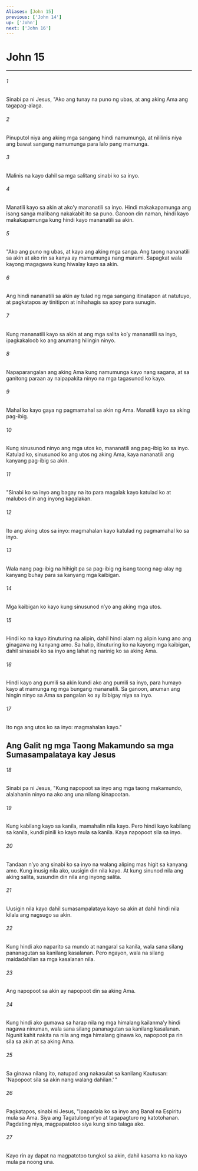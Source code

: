 ```yaml
---
Aliases: [John 15]
previous: ['John 14']
up: ['John']
next: ['John 16']
---
```

# John 15

***


###### 1 


Sinabi pa ni Jesus, "Ako ang tunay na puno ng ubas, at ang aking Ama ang tagapag-alaga. 


###### 2 


Pinuputol niya ang aking mga sangang hindi namumunga, at nililinis niya ang bawat sangang namumunga para lalo pang mamunga. 


###### 3 


Malinis na kayo dahil sa mga salitang sinabi ko sa inyo. 


###### 4 


Manatili kayo sa akin at akoʼy mananatili sa inyo. Hindi makakapamunga ang isang sanga malibang nakakabit ito sa puno. Ganoon din naman, hindi kayo makakapamunga kung hindi kayo mananatili sa akin. 


###### 5 


"Ako ang puno ng ubas, at kayo ang aking mga sanga. Ang taong nananatili sa akin at ako rin sa kanya ay mamumunga nang marami. Sapagkat wala kayong magagawa kung hiwalay kayo sa akin. 


###### 6 


Ang hindi nananatili sa akin ay tulad ng mga sangang itinatapon at natutuyo, at pagkatapos ay tinitipon at inihahagis sa apoy para sunugin. 


###### 7 


Kung mananatili kayo sa akin at ang mga salita koʼy mananatili sa inyo, ipagkakaloob ko ang anumang hilingin ninyo. 


###### 8 


Napaparangalan ang aking Ama kung namumunga kayo nang sagana, at sa ganitong paraan ay naipapakita ninyo na mga tagasunod ko kayo. 


###### 9 


Mahal ko kayo gaya ng pagmamahal sa akin ng Ama. Manatili kayo sa aking pag-ibig. 


###### 10 


Kung sinusunod ninyo ang mga utos ko, mananatili ang pag-ibig ko sa inyo. Katulad ko, sinusunod ko ang utos ng aking Ama, kaya nananatili ang kanyang pag-ibig sa akin. 


###### 11 


"Sinabi ko sa inyo ang bagay na ito para magalak kayo katulad ko at malubos din ang inyong kagalakan. 


###### 12 


Ito ang aking utos sa inyo: magmahalan kayo katulad ng pagmamahal ko sa inyo. 


###### 13 


Wala nang pag-ibig na hihigit pa sa pag-ibig ng isang taong nag-alay ng kanyang buhay para sa kanyang mga kaibigan. 


###### 14 


Mga kaibigan ko kayo kung sinusunod nʼyo ang aking mga utos. 


###### 15 


Hindi ko na kayo itinuturing na alipin, dahil hindi alam ng alipin kung ano ang ginagawa ng kanyang amo. Sa halip, itinuturing ko na kayong mga kaibigan, dahil sinasabi ko sa inyo ang lahat ng narinig ko sa aking Ama. 


###### 16 


Hindi kayo ang pumili sa akin kundi ako ang pumili sa inyo, para humayo kayo at mamunga ng mga bungang mananatili. Sa ganoon, anuman ang hingin ninyo sa Ama sa pangalan ko ay ibibigay niya sa inyo. 


###### 17 


Ito nga ang utos ko sa inyo: magmahalan kayo." 

## Ang Galit ng mga Taong Makamundo sa mga Sumasampalataya kay Jesus 


###### 18 


Sinabi pa ni Jesus, "Kung napopoot sa inyo ang mga taong makamundo, alalahanin ninyo na ako ang una nilang kinapootan. 


###### 19 


Kung kabilang kayo sa kanila, mamahalin nila kayo. Pero hindi kayo kabilang sa kanila, kundi pinili ko kayo mula sa kanila. Kaya napopoot sila sa inyo. 


###### 20 


Tandaan nʼyo ang sinabi ko sa inyo na walang aliping mas higit sa kanyang amo. Kung inusig nila ako, uusigin din nila kayo. At kung sinunod nila ang aking salita, susundin din nila ang inyong salita. 


###### 21 


Uusigin nila kayo dahil sumasampalataya kayo sa akin at dahil hindi nila kilala ang nagsugo sa akin. 


###### 22 


Kung hindi ako naparito sa mundo at nangaral sa kanila, wala sana silang pananagutan sa kanilang kasalanan. Pero ngayon, wala na silang maidadahilan sa mga kasalanan nila. 


###### 23 


Ang napopoot sa akin ay napopoot din sa aking Ama. 


###### 24 


Kung hindi ako gumawa sa harap nila ng mga himalang kailanmaʼy hindi nagawa ninuman, wala sana silang pananagutan sa kanilang kasalanan. Ngunit kahit nakita na nila ang mga himalang ginawa ko, napopoot pa rin sila sa akin at sa aking Ama. 


###### 25 


Sa ginawa nilang ito, natupad ang nakasulat sa kanilang Kautusan: 'Napopoot sila sa akin nang walang dahilan.' " 


###### 26 


Pagkatapos, sinabi ni Jesus, "Ipapadala ko sa inyo ang Banal na Espiritu mula sa Ama. Siya ang Tagatulong nʼyo at tagapagturo ng katotohanan. Pagdating niya, magpapatotoo siya kung sino talaga ako. 


###### 27 


Kayo rin ay dapat na magpatotoo tungkol sa akin, dahil kasama ko na kayo mula pa noong una.
